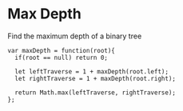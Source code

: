 # Max Depth

Find the maximum depth of a binary tree

```
var maxDepth = function(root){
  if(root == null) return 0;  

  let leftTraverse = 1 + maxDepth(root.left);
  let rightTraverse = 1 + maxDepth(root.right);

  return Math.max(leftTraverse, rightTraverse);
};

```
